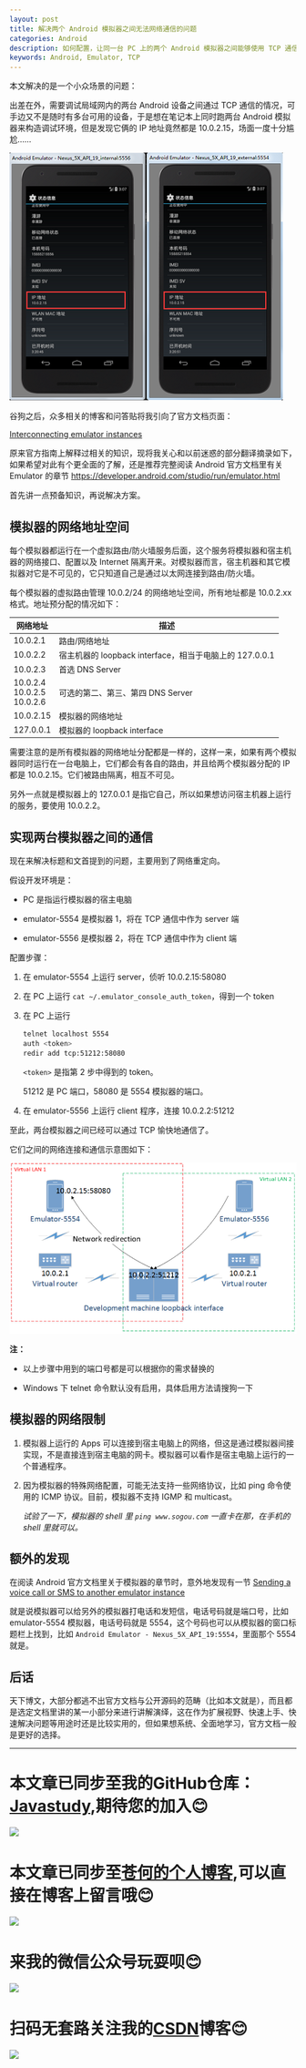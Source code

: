 ```yaml
---
layout: post
title: 解决两个 Android 模拟器之间无法网络通信的问题
categories: Android
description: 如何配置，让同一台 PC 上的两个 Android 模拟器之间能够使用 TCP 通信？
keywords: Android, Emulator, TCP
---
```


本文解决的是一个小众场景的问题：

出差在外，需要调试局域网内的两台 Android 设备之间通过 TCP 通信的情况，可手边又不是随时有多台可用的设备，于是想在笔记本上同时跑两台 Android 模拟器来构造调试环境，但是发现它俩的 IP 地址竟然都是 10.0.2.15，场面一度十分尴尬……

![](/images/posts/android/ip-address.png)

谷狗之后，众多相关的博客和问答贴将我引向了官方文档页面：

[Interconnecting emulator instances][1]

原来官方指南上解释过相关的知识，现将我关心和以前迷惑的部分翻译摘录如下，如果希望对此有个更全面的了解，还是推荐完整阅读 Android 官方文档里有关 Emulator 的章节 <https://developer.android.com/studio/run/emulator.html>

首先讲一点预备知识，再说解决方案。

## 模拟器的网络地址空间

每个模拟器都运行在一个虚拟路由/防火墙服务后面，这个服务将模拟器和宿主机器的网络接口、配置以及 Internet 隔离开来。对模拟器而言，宿主机器和其它模拟器对它是不可见的，它只知道自己是通过以太网连接到路由/防火墙。

每个模拟器的虚拟路由管理 10.0.2/24 的网络地址空间，所有地址都是 10.0.2.xx 格式。地址预分配的情况如下：

| 网络地址                                   | 描述                                                    |
|--------------------------------------------|---------------------------------------------------------|
| 10.0.2.1                                   | 路由/网络地址                                           |
| 10.0.2.2                                   | 宿主机器的 loopback interface，相当于电脑上的 127.0.0.1 |
| 10.0.2.3                                   | 首选 DNS Server                                         |
| 10.0.2.4 <br /> 10.0.2.5 <br /> 10.0.2.6 | 可选的第二、第三、第四 DNS Server                       |
| 10.0.2.15                                  | 模拟器的网络地址                                        |
| 127.0.0.1                                  | 模拟器的 loopback interface                             |

需要注意的是所有模拟器的网络地址分配都是一样的，这样一来，如果有两个模拟器同时运行在一台电脑上，它们都会有各自的路由，并且给两个模拟器分配的 IP 都是 10.0.2.15。它们被路由隔离，相互不可见。

另外一点就是模拟器上的 127.0.0.1 是指它自己，所以如果想访问宿主机器上运行的服务，要使用 10.0.2.2。

## 实现两台模拟器之间的通信

现在来解决标题和文首提到的问题，主要用到了网络重定向。

假设开发环境是：

* PC 是指运行模拟器的宿主电脑

* emulator-5554 是模拟器 1，将在 TCP 通信中作为 server 端

* emulator-5556 是模拟器 2，将在 TCP 通信中作为 client 端

配置步骤：

1. 在 emulator-5554 上运行 server，侦听 10.0.2.15:58080

2. 在 PC 上运行 `cat ~/.emulator_console_auth_token`，得到一个 token

3. 在 PC 上运行

    ```sh
    telnet localhost 5554
    auth <token>
    redir add tcp:51212:58080
    ```

    `<token>` 是指第 2 步中得到的 token。

    51212 是 PC 端口，58080 是 5554 模拟器的端口。

4. 在 emulator-5556 上运行 client 程序，连接 10.0.2.2:51212

至此，两台模拟器之间已经可以通过 TCP 愉快地通信了。

它们之间的网络连接和通信示意图如下：

![](/images/posts/android/emulators-communication.png)

**注：** 

* 以上步骤中用到的端口号都是可以根据你的需求替换的

* Windows 下 telnet 命令默认没有启用，具体启用方法请搜狗一下

## 模拟器的网络限制

1. 模拟器上运行的 Apps 可以连接到宿主电脑上的网络，但这是通过模拟器间接实现，不是直接连到宿主电脑的网卡。模拟器可以看作是宿主电脑上运行的一个普通程序。

2. 因为模拟器的特殊网络配置，可能无法支持一些网络协议，比如 ping 命令使用的 ICMP 协议。目前，模拟器不支持 IGMP 和 multicast。

    *试验了一下，模拟器的 shell 里 `ping www.sogou.com` 一直卡在那，在手机的 shell 里就可以。*

## 额外的发现

在阅读 Android 官方文档里关于模拟器的章节时，意外地发现有一节 [Sending a voice call or SMS to another emulator instance][2]

就是说模拟器可以给另外的模拟器打电话和发短信，电话号码就是端口号，比如 emulator-5554 模拟器，电话号码就是 5554，这个号码也可以从模拟器的窗口标题栏上找到，比如 `Android Emulator - Nexus_5X_API_19:5554`，里面那个 5554 就是。

## 后话

天下博文，大部分都逃不出官方文档与公开源码的范畴（比如本文就是），而且都是选定文档里讲的某一小部分来进行讲解演绎，这在作为扩展视野、快速上手、快速解决问题等用途时还是比较实用的，但如果想系统、全面地学习，官方文档一般是更好的选择。

[1]: https://developer.android.com/studio/run/emulator-networking.html#connecting
[2]: https://developer.android.com/studio/run/emulator-networking.html#calling
------
# 本文章已同步至我的GitHub仓库：<a href="https://github.com/freestylefly/javaStudy">Javastudy</a>,期待您的加入:blush:
<img src="http://pp8g2fyug.bkt.clouddn.com/github.jpg" width=""/>

# 本文章已同步至<a href="https://freestylefly.github.io/">苍何的个人博客</a>,可以直接在博客上留言哦:blush:
<img src="http://pp8g2fyug.bkt.clouddn.com/myblog..png" width=""/>

# 来我的微信公众号玩耍呗:blush:
<img src="http://pp8g2fyug.bkt.clouddn.com/weixingongzhonghao.jpg" width=""/>

# 扫码无套路关注我的<a href="https://blog.csdn.net/qq_43270074?orderby=UpdateTime">CSDN</a>博客:blush:
<img src="http://pp8g2fyug.bkt.clouddn.com/CSDN.png" width=""/>
